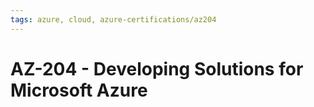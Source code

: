 ```yaml
---
tags: azure, cloud, azure-certifications/az204
---
```


# AZ-204 - Developing Solutions for Microsoft Azure

